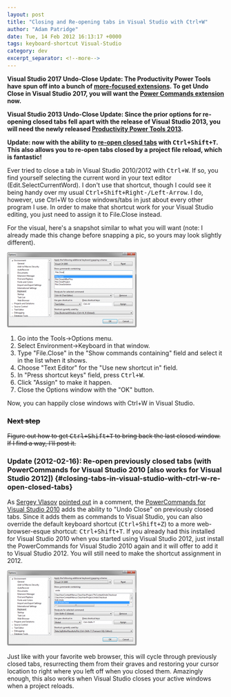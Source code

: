 ```yaml
---
layout: post
title: "Closing and Re-opening tabs in Visual Studio with Ctrl+W"
author: "Adam Patridge"
date: Tue, 14 Feb 2012 16:13:17 +0000
tags: keyboard-shortcut Visual-Studio
category: dev
excerpt_separator: <!--more-->
---
```


**Visual Studio 2017 Undo-Close Update: The Productivity Power Tools have spun off into a bunch of [more-focused extensions](https://github.com/Microsoft/VS-PPT#productivity-power-tools-vs2017). To get Undo Close in Visual Studio 2017, you will want the [Power Commands extension](https://marketplace.visualstudio.com/items?itemName=VisualStudioProductTeam.PowerCommandsforVisualStudio) now.**

**Visual Studio 2013 Undo-Close Update: Since the prior options for re-opening closed tabs fell apart with the release of Visual Studio 2013, you will need the newly released [Productivity Power Tools 2013](http://visualstudiogallery.msdn.microsoft.com/dbcb8670-889e-4a54-a226-a48a15e4cace?SRC=VSIDE).**

**Update: now with the ability to [re-open closed tabs](#closing-tabs-in-visual-studio-with-ctrl-w-re-open-closed-tabs) with <kbd>Ctrl+Shift+T</kbd>. This also allows you to re-open tabs closed by a project file reload, which is fantastic!**

Ever tried to close a tab in Visual Studio 2010/2012 with <kbd>Ctrl+W</kbd>. If so, you find yourself selecting the current word in your text editor (Edit.SelectCurrentWord). I don't use that shortcut, though I could see it being handy over my usual <kbd>Ctrl+Shift+Right-/Left-Arrow</kbd>. I do, however, use Ctrl+W to close windows/tabs in just about every other program I use. In order to make that shortcut work for your Visual Studio editing, you just need to assign it to File.Close instead.

<!--more-->

For the visual, here's a snapshot similar to what you will want (note: I already made this change before snapping a pic, so yours may look slightly different).

[![Visual Studio Keyboard Options](/wp-content/uploads/2012/02/Settings-300x174.png "Getting Ctrl+W to trigger File.Close.")](/wp-content/uploads/2012/02/Settings.png)

1. Go into the Tools->Options menu.
1. Select Environment->Keyboard in that window.
1. Type "File.Close" in the "Show commands containing" field and select it in the list when it shows.
1. Choose "Text Editor" for the "Use new shortcut in" field.
1. In "Press shortcut keys" field, press <kbd>Ctrl+W</kbd>.
1. Click "Assign" to make it happen.
1. Close the Options window with the "OK" button.

Now, you can happily close windows with Ctrl+W in Visual Studio.

### <del>Next step</del>

<del>Figure out how to get <kbd>Ctrl+Shift+T</kbd> to bring back the last closed window. If I find a way, I'll post it.</del>

### Update (2012-02-16): Re-open previously closed tabs (with PowerCommands for Visual Studio 2010 [also works for Visual Studio 2012]) {#closing-tabs-in-visual-studio-with-ctrl-w-re-open-closed-tabs}

As [Sergey Vlasov](http://www.svprogramming.net/) [pointed out](/2012/02/14/closing-tabs-in-visual-studio-with-ctrlw/#comment-126) in a comment, the [PowerCommands for Visual Studio 2010](http://visualstudiogallery.msdn.microsoft.com/e5f41ad9-4edc-4912-bca3-91147db95b99/) adds the ability to "Undo Close" on previously closed tabs. Since it adds them as commands to Visual Studio, you can also override the default keyboard shortcut (<kbd>Ctrl+Shift+Z</kbd>) to a more web-browser-esque shortcut: <kbd>Ctrl+Shift+T</kbd>. If you already had this installed for Visual Studio 2010 when you started using Visual Studio 2012, just install the PowerCommands for Visual Studio 2010 again and it will offer to add it to Visual Studio 2012. You will still need to make the shortcut assignment in 2012.

[![Visual Studio Keyboard Options (Edit.UndoClose)](/wp-content/uploads/2012/02/UndoCloseSettings-300x174.png "Getting Ctrl+Shift+T to re-open previously closed tabs/windows.")](/wp-content/uploads/2012/02/UndoCloseSettings.png)

Just like with your favorite web browser, this will cycle through previously closed tabs, resurrecting them from their graves and restoring your cursor location to right where you left off when you closed them. Amazingly enough, this also works when Visual Studio closes your active windows when a project reloads.
